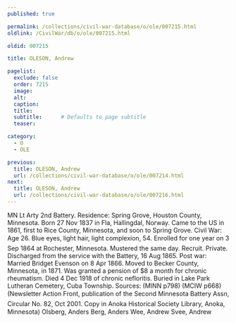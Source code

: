 ```yaml
---
published: true

permalink: /collections/civil-war-database/o/ole/007215.html
oldlink: /CivilWar/db/o/ole/007215.html

oldid: 007215

title: OLESON, Andrew

pagelist:
  exclude: false
  order: 7215
  image: 
  alt:
  caption:
  title:
  subtitle:      # Defaults to page subtitle
  teaser:

category: 
  - O 
  - OLE

previous:
  title: OLESON, Andrew
  url: /collections/civil-war-database/o/ole/007214.html  
next:
  title: OLESON, Andrew
  url: /collections/civil-war-database/o/ole/007216.html   
---
```

MN Lt Arty 2nd Battery. Residence: Spring Grove, Houston County, Minnesota. Born 27 Nov 1837 in Fla, Hallingdal, Norway. Came to the US in 1861, first to Rice County, Minnesota, and soon to Spring Grove. Civil War: Age 26. Blue eyes, light hair, light complexion, 5&#146;4&#148;. Enrolled for one year on 3 Sep 1864 at Rochester, Minnesota. Mustered the same day. Recruit. Private. Discharged from the service with the Battery, 16 Aug 1865. Post war: Married Bridget Evenson on 8 Apr 1866. Moved to Becker County, Minnesota, in 1871. Was granted a pension of $8 a month for chronic rheumatism. Died 4 Dec 1918 of chronic nefloritis. Buried in Lake Park Lutheran Cemetery, Cuba Township. Sources: (MINN p798) (MCIW p668) (Newsletter &#147;Action Front&#148;, publication of the Second Minnesota Battery Ass&#146;n, Circular No. 82, Oct 2001. Copy in Anoka Historical Society Library, Anoka, Minnesota) &#147;Olsberg, Anders&#148; &#147;Berg, Anders&#148; &#147;Wee, Andrew&#148; &#147;Svee, Andrew&#148;